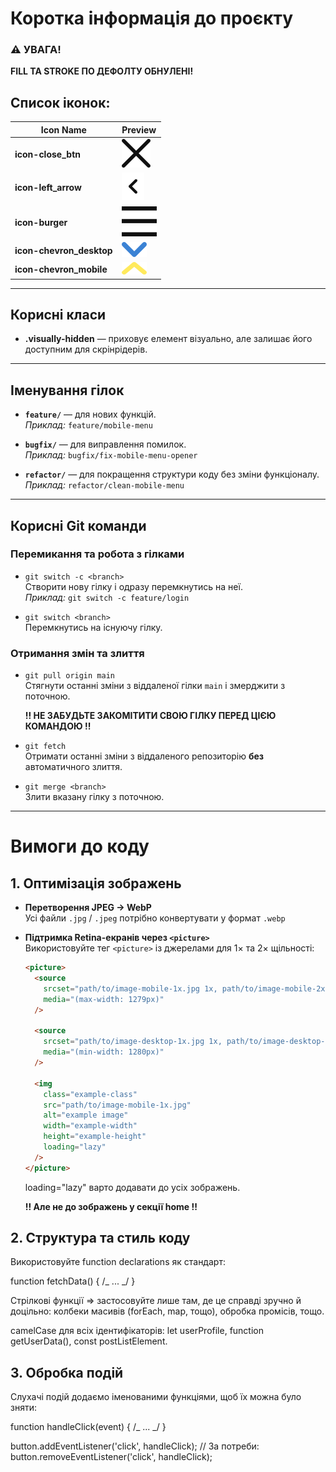 # Коротка інформація до проєкту

### ⚠️ УВАГА!

**FILL ТА STROKE ПО ДЕФОЛТУ ОБНУЛЕНІ!**

## Список іконок:

| Icon Name                | Preview                                               |
| ------------------------ | ----------------------------------------------------- |
| **icon-close_btn**       | ![icon-close_btn](./assets/close_btn.svg)             |
| **icon-left_arrow**      | ![icon-left_arrow](./assets/left_arrow.svg)           |
| **icon-burger**          | ![icon-burger](./assets/burger.svg)                   |
| **icon-chevron_desktop** | ![icon-chevron_desktop](./assets/chevron_desktop.svg) |
| **icon-chevron_mobile**  | ![icon-chevron_mobile](./assets/chevron_mob.svg)      |

---

## Корисні класи

- **.visually-hidden** — приховує елемент візуально, але залишає його доступним
  для скрінрідерів.

---

## Іменування гілок

- **`feature/`** — для нових функцій.  
  _Приклад:_ `feature/mobile-menu`

- **`bugfix/`** — для виправлення помилок.  
  _Приклад:_ `bugfix/fix-mobile-menu-opener`

- **`refactor/`** — для покращення структури коду без зміни функціоналу.  
  _Приклад:_ `refactor/clean-mobile-menu`

---

## Корисні Git команди

### Перемикання та робота з гілками

- `git switch -c <branch>`  
  Створити нову гілку і одразу перемкнутись на неї.  
  _Приклад:_ `git switch -c feature/login`

- `git switch <branch>`  
  Перемкнутись на існуючу гілку.

### Отримання змін та злиття

- `git pull origin main`  
   Стягнути останні зміни з віддаленої гілки `main` і змерджити з поточною.

  **!! НЕ ЗАБУДЬТЕ ЗАКОМІТИТИ СВОЮ ГІЛКУ ПЕРЕД ЦІЄЮ КОМАНДОЮ !!**

- `git fetch`  
  Отримати останні зміни з віддаленого репозиторію **без** автоматичного злиття.

- `git merge <branch>`  
  Злити вказану гілку з поточною.

---

# Вимоги до коду

## 1. Оптимізація зображень

- **Перетворення JPEG → WebP**  
  Усі файли `.jpg` / `.jpeg` потрібно конвертувати у формат `.webp`
- **Підтримка Retina-екранів через `<picture>`**  
   Використовуйте тег `<picture>` із джерелами для 1× та 2× щільності:

  ```html
  <picture>
    <source
      srcset="path/to/image-mobile-1x.jpg 1x, path/to/image-mobile-2x.jpg 2x"
      media="(max-width: 1279px)"
    />

    <source
      srcset="path/to/image-desktop-1x.jpg 1x, path/to/image-desktop-2x.jpg 2x"
      media="(min-width: 1280px)"
    />

    <img
      class="example-class"
      src="path/to/image-mobile-1x.jpg"
      alt="example image"
      width="example-width"
      height="example-height"
      loading="lazy"
    />
  </picture>
  ```

  loading="lazy" варто додавати до усіх зображень.

  **!! Але не до зображень у секції home !!**

## 2. Структура та стиль коду

Використовуйте function declarations як стандарт:

function fetchData() { /_ ... _/ }

Стрілкові функції => застосовуйте лише там, де це справді зручно й доцільно:
колбеки масивів (forEach, map, тощо), обробка промісів, тощо.

camelCase для всіх ідентифікаторів: let userProfile, function getUserData(),
const postListElement.

## 3. Обробка подій

Слухачі подій додаємо іменованими функціями, щоб їх можна було зняти:

function handleClick(event) { /_ ... _/ }

button.addEventListener('click', handleClick); // За потреби:
button.removeEventListener('click', handleClick);
